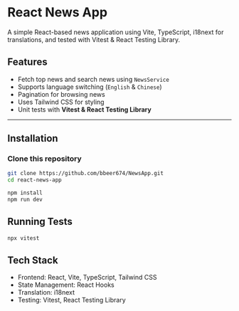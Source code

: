 # React News App

A simple React-based news application using Vite, TypeScript, i18next for translations, and tested with Vitest & React Testing Library.

## Features

- Fetch top news and search news using `NewsService`
- Supports language switching (`English` & `Chinese`)
- Pagination for browsing news
- Uses Tailwind CSS for styling
- Unit tests with **Vitest & React Testing Library**

---

## Installation

### Clone this repository

```sh
git clone https://github.com/bbeer674/NewsApp.git
cd react-news-app
```
```sh
npm install
npm run dev
```

## Running Tests
```sh
npx vitest
```
## Tech Stack
- Frontend: React, Vite, TypeScript, Tailwind CSS
- State Management: React Hooks
- Translation: i18next
- Testing: Vitest, React Testing Library
